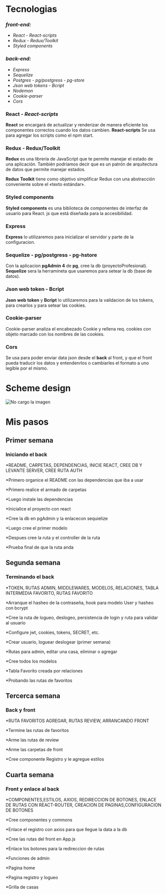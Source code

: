# **Tecnologias**

### *front-end:*

- *React* - *React-scripts*
- *Redux* - *Redux/Toolkit*
- *Styled components*

### *back-end:*

- *Express* 
- *Sequelize* 
- *Postgres* - *pg/postgress* - *pg-store*
- *Json web tokens* - *Bcript*
- *Nodemon*
- *Cookie-parser*
- *Cors*

### **React** - *React-scripts*

**React** se encargará de actualizar y renderizar de manera eficiente los componentes correctos cuando los datos cambien.
**React-scripts** Se usa para agregar los scripts como el npm start.

### **Redux - Redux/Toolkit**

**Redux** es una librería de JavaScript que te permite manejar el estado de una aplicación. También podríamos decir que es un patrón de arquitectura de datos que permite manejar estados.

**Redux** **Toolkit** tiene como objetivo simplificar Redux con una abstracción conveniente sobre el «texto estándar».

### **Styled** **components**

**Styled** **components** es una biblioteca de componentes de interfaz de usuario para React. js que está diseñada para la accesibilidad.

### **Express**

**Express** lo utilizaremos para inicializar el servidor y parte de la configuracion.

### **Sequelize** - **pg/postgress** - **pg-hstore**

Con la aplicacion **pgAdmin 4** de **pg**, cree la db (proyectoProfesional). **Sequelize** sera la herramineta que usaremos para setear la db (base de datos).

### **Json web token** - **Bcript** 

**Json** **web** **token** y **Bcript** lo utilizaremos para la validacion de los tokens, para crearlos y para setear las cookies.

### **Cookie-parser**

Cookie-parser analiza el encabezado Cookie y rellena req. cookies con objeto marcado con los nombres de las cookies.

### **Cors**

Se usa para poder enviar data json desde el **back** al front, y que el front pueda traducir los datos y entendenrlos o cambiarles el formato a uno legible por el mismo.

# **Scheme design**

![No cargo la imagen](https://i.pinimg.com/564x/c7/07/b3/c707b3d1acab736c3c72df8539ba9e23.jpg)

# **Mis pasos**

## **Primer semana**
### Iniciando el back

*README, CARPETAS, DEPENDENCIAS, INICIE REACT, CREE DB Y LEVANTE SERVER, CREE RUTA AUTH

*Primero organice el README con las dependencias que iba a usar

*Primero realice el armado de carpetas

*Luego instale las dependencias

*Inicialice el proyecto con react

*Cree la db en pgAdmin y la enlacecon sequielize

*Luego cree el primer modelo

*Despues cree la ruta y el controller de la ruta

*Prueba final de que la ruta anda

## **Segunda semana**
### Terminando el back

*TOKEN, RUTAS ADMIN, MIDDLEWARES, MODELOS, RELACIONES, TABLA INTERMEDIA FAVORITO, RUTAS FAVORITO

*Arranque el hasheo de la contraseña, hook para modelo User y hasheo con bcrypt

*Cree la ruta de logueo, deslogeo, persistencia de login y ruta para validar al usuario

*Configure jwt, cookies, tokens, SECRET, etc.

*Crear usuario, loguear deslogear (primer semana)

*Rutas para admin, editar una casa, eliminar o agregar

*Cree todos los modelos

*Tabla Favorito creada por relaciones

*Probando las rutas de favoritos

## **Tercerca semana**
###  Back y front

*RUTA FAVORITOS AGREGAR, RUTAS REVIEW, ARRANCANDO FRONT

*Termine las rutas de favoritos

*Arme las rutas de review

*Arme las carpetas de front

*Cree componente Registro y le agregue estilos

## **Cuarta semana**
### Front y enlace al back

*COMPONENTES,ESTILOS, AXIOS, REDIRECCION DE BOTONES, ENLACE DE RUTAS CON REACT-ROUTER, CREACION DE PAGINAS,CONFIGURACION DE BOTONES 

*Cree componentes y commons

*Enlace el registro con axios para que llegue la data a la db

*Cree las rutas del front en App.js

*Enlace los botones para la redireccion de rutas

*Funciones de admin

*Pagina home

*Pagina registro y logueo

*Grilla de casas
